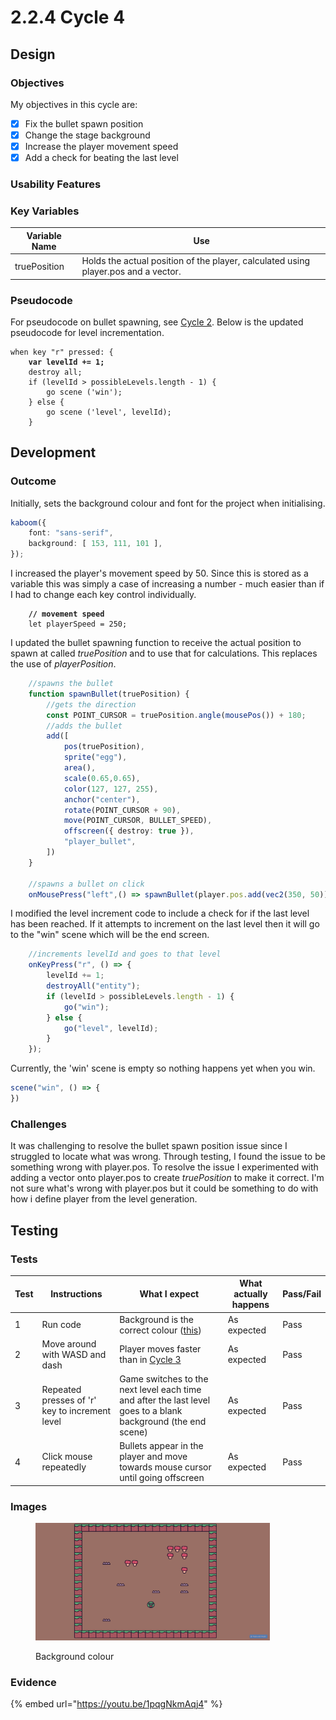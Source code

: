 # 2.2.4 Cycle 4

## Design

### Objectives

My objectives in this cycle are:

* [x] Fix the bullet spawn position
* [x] Change the stage background
* [x] Increase the player movement speed
* [x] Add a check for beating the last level

### Usability Features

### Key Variables

| Variable Name | Use                                                                                |
| ------------- | ---------------------------------------------------------------------------------- |
| truePosition  | Holds the actual position of the player, calculated using player.pos and a vector. |

### Pseudocode

For pseudocode on bullet spawning, see [Cycle 2](cycle-1-2.md). Below is the updated pseudocode for level incrementation.&#x20;

<pre><code>when key "r" pressed: {
<strong>    var levelId += 1;
</strong>    destroy all;
    if (levelId > possibleLevels.length - 1) {
        go scene ('win');
    } else {
        go scene ('level', levelId);
    }
</code></pre>

## Development

### Outcome

Initially, sets the background colour and font for the project when initialising.

```typescript
kaboom({
    font: "sans-serif",
    background: [ 153, 111, 101 ],
});
```

I increased the player's movement speed by 50. Since this is stored as a variable this was simply a case of increasing a number - much easier than if I had to change each key control individually.

<pre class="language-typescript" data-full-width="false"><code class="lang-typescript"><strong>    // movement speed
</strong>    let playerSpeed = 250;
</code></pre>

I updated the bullet spawning function to receive the actual position to spawn at called _truePosition_ and to use that for calculations. This replaces the use of _playerPosition_.

```typescript
    //spawns the bullet
    function spawnBullet(truePosition) {
        //gets the direction
        const POINT_CURSOR = truePosition.angle(mousePos()) + 180;
        //adds the bullet
        add([
            pos(truePosition),               
            sprite("egg"),
            area(),
            scale(0.65,0.65),
            color(127, 127, 255),
            anchor("center"),
            rotate(POINT_CURSOR + 90),
            move(POINT_CURSOR, BULLET_SPEED),
            offscreen({ destroy: true }),
            "player_bullet",
        ])
    }
    
    //spawns a bullet on click
    onMousePress("left",() => spawnBullet(player.pos.add(vec2(350, 50))));
```

I modified the level increment code to include a check for if the last level has been reached. If it attempts to increment on the last level then it will go to the "win" scene which will be the end screen.

```typescript
    //increments levelId and goes to that level
    onKeyPress("r", () => {
        levelId += 1;
        destroyAll("entity");
        if (levelId > possibleLevels.length - 1) {
            go("win");
        } else {
            go("level", levelId);
        }
    });
```

Currently, the 'win' scene is empty so nothing happens yet when you win.

```typescript
scene("win", () => {
})
```

### Challenges

It was challenging to resolve the bullet spawn position issue since I struggled to locate what was wrong. Through testing, I found the issue to be something wrong with player.pos. To resolve the issue I experimented with adding a vector onto player.pos to create _truePosition_ to make it correct. I'm not sure what's wrong with player.pos but it could be something to do with how i define player from the level generation.

## Testing

### Tests

| Test | Instructions                                   | What I expect                                                                                                 | What actually happens | Pass/Fail |
| ---- | ---------------------------------------------- | ------------------------------------------------------------------------------------------------------------- | --------------------- | --------- |
| 1    | Run code                                       | Background is the correct colour ([this](https://color-hex.org/color/996f65))                                 | As expected           | Pass      |
| 2    | Move around with WASD and dash                 | Player moves faster than in [Cycle 3](cycle-1-3.md)                                                           | As expected           | Pass      |
| 3    | Repeated presses of 'r' key to increment level | Game switches to the next level each time and after the last level goes to a blank background (the end scene) | As expected           | Pass      |
| 4    | Click mouse repeatedly                         | Bullets appear in the player and move towards mouse cursor until going offscreen                              | As expected           | Pass      |

### Images

<figure><img src="../.gitbook/assets/cycle4backgroundcolour.png" alt="" width="375"><figcaption><p>Background colour</p></figcaption></figure>

### Evidence

{% embed url="https://youtu.be/1pqgNkmAqj4" %}
